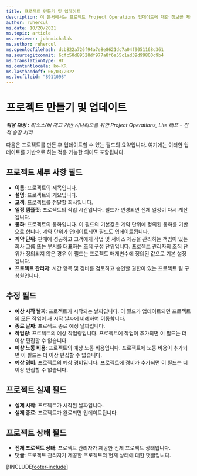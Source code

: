 ```yaml
---
title: 프로젝트 만들기 및 업데이트
description: 이 문서에서는 프로젝트 Project Operations 업데이트에 대한 정보를 제공합니다.
author: ruhercul
ms.date: 10/20/2021
ms.topic: article
ms.reviewer: johnmichalak
ms.author: ruhercul
ms.openlocfilehash: dcb822a726f94a7e8e8621dc7a04f9051168d361
ms.sourcegitcommit: 6cfc50d89528df977a8f6a55c1ad39d99800d9b4
ms.translationtype: HT
ms.contentlocale: ko-KR
ms.lasthandoff: 06/03/2022
ms.locfileid: "8911098"
---
```

# <a name="create-and-update-a-project"></a>프로젝트 만들기 및 업데이트

_**적용 대상 :** 리소스/비 재고 기반 시나리오를 위한 Project Operations, Lite 배포 - 견적 송장 처리_

다음은 프로젝트를 만든 후 업데이트할 수 있는 필드의 요약입니다. 여기에는 이러한 업데이트를 기반으로 하는 적용 가능한 의미도 포함됩니다.

## <a name="project-detail-fields"></a>프로젝트 세부 사항 필드

- **이름**: 프로젝트의 제목입니다.
- **설명**: 프로젝트의 개요입니다.
- **고객**: 프로젝트를 전달할 회사입니다.
- **일정 템플릿**: 프로젝트의 작업 시간입니다. 필드가 변경되면 전체 일정이 다시 계산됩니다.
- **통화**: 프로젝트의 통화입니다. 이 필드의 기본값은 계약 단위에 정의된 통화를 기반으로 합니다. 계약 단위가 업데이트되면 필드도 업데이트됩니다.
- **계약 단위**: 판매에 성공하고 고객에게 작업 및 서비스 제공을 관리하는 책임이 있는 회사 그룹 또는 부서를 대표하는 조직 구성 단위입니다.  프로젝트 관리자의 조직 단위가 정의되지 않은 경우 이 필드는 프로젝트 매개변수에 정의된 값으로 기본 설정됩니다.
- **프로젝트 관리자**: 시간 항목 및 경비를 검토하고 승인할 권한이 있는 프로젝트 팀 구성원입니다.

## <a name="estimate-fields"></a>추정 필드

- **예상 시작 날짜**: 프로젝트가 시작되는 날짜입니다. 이 필드가 업데이트되면 프로젝트의 모든 작업이 새 시작 날짜에 비례하여 이동합니다.
- **종료 날짜**: 프로젝트 종료 예정 날짜입니다.
- **작업량**: 프로젝트의 예상 작업량입니다. 프로젝트에 작업이 추가되면 이 필드는 더 이상 편집할 수 없습니다.
- **예상 노동 비용**: 프로젝트의 예상 노동 비용입니다. 프로젝트에 노동 비용이 추가되면 이 필드는 더 이상 편집할 수 없습니다.
- **예상 경비**: 프로젝트의 예상 경비입니다. 프로젝트에 경비가 추가되면 이 필드는 더 이상 편집할 수 없습니다.

## <a name="project-actual-fields"></a>프로젝트 실제 필드
- **실제 시작**: 프로젝트가 시작된 날짜입니다.
- **실제 종료**: 프로젝트가 완료되면 업데이트됩니다.

## <a name="project-status-fields"></a>프로젝트 상태 필드

- **전체 프로젝트 상태**: 프로젝트 관리자가 제공한 전체 프로젝트 상태입니다.
- **댓글**: 프로젝트 관리자가 제공한 프로젝트의 현재 상태에 대한 댓글입니다.



[!INCLUDE[footer-include](../includes/footer-banner.md)]
